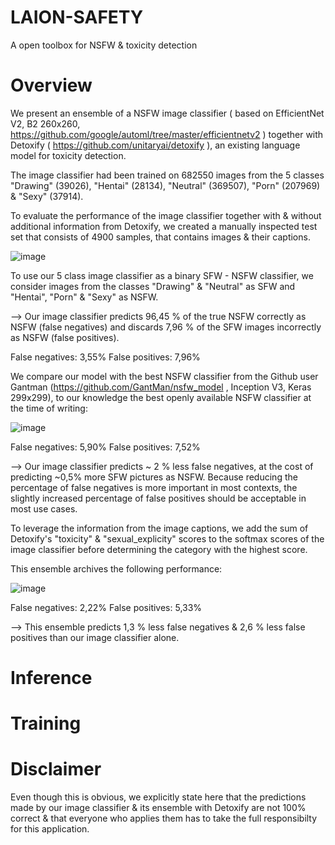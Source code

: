 # LAION-SAFETY
A open toolbox for NSFW &amp; toxicity detection

# Overview
We present an ensemble of a NSFW image classifier ( based on EfficientNet V2, B2 260x260, https://github.com/google/automl/tree/master/efficientnetv2 ) together with Detoxify ( https://github.com/unitaryai/detoxify ), an existing language model for toxicity detection.

The image classifier had been trained on 682550 images from the 5 classes "Drawing" (39026), "Hentai" (28134), "Neutral" (369507), "Porn" (207969) & "Sexy" (37914).

To evaluate the performance of the image classifier together with & without additional information from Detoxify, we created a manually  inspected test set that consists of 4900 samples, that contains images & their captions.

![image](https://cdn.discordapp.com/attachments/893170386030694460/908071613520560160/unknown.png)

To use our 5 class image classifier as a binary SFW - NSFW classifier, we consider images from the classes "Drawing" & "Neutral" as SFW and "Hentai", "Porn" & "Sexy" as NSFW.

--> Our image classifier predicts 96,45 % of the true NSFW correctly as NSFW (false negatives) and discards 7,96 % of the SFW images incorrectly as NSFW (false positives).

False negatives: 3,55% 
False positives: 7,96%


We compare our model with the best NSFW classifier from the Github user Gantman (https://github.com/GantMan/nsfw_model , Inception V3, Keras 299x299), to our knowledge the best openly available NSFW classifier at the time of writing:

![image](https://cdn.discordapp.com/attachments/893170386030694460/905489671654613102/unknown.png)

False negatives: 5,90%
False positives: 7,52%
 
--> Our image classifier predicts ~ 2 % less false negatives, at the cost of predicting ~0,5% more SFW pictures as NSFW. 
Because reducing the percentage of false negatives is more important in most contexts, the slightly increased percentage of false positives should be acceptable in most use cases.


To leverage the information from the image captions, we add the sum of Detoxify's "toxicity" & "sexual_explicity" scores to the softmax scores of the image classifier before determining the category with the highest score.

This ensemble archives the following performance:

![image](https://cdn.discordapp.com/attachments/893170386030694460/908072103465599026/unknown.png)

False negatives: 2,22% 
False positives: 5,33%

--> This ensemble predicts 1,3 % less false negatives & 2,6 % less false positives than our image classifier alone.


# Inference



# Training



# Disclaimer
Even though this is obvious, we explicitly state here that the predictions made by our image classifier & its ensemble with Detoxify are not 100% correct & that everyone who applies them has to take the full responsibilty for this application. 
